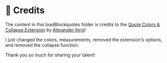 # 💌 Credits
The content in this loadBlockquotes folder is credits to the [Quote Colors & Collapse Extension](https://addons.thunderbird.net/en-US/thunderbird/addon/quotecolors/) by [Alexander Ihrig](https://addons.thunderbird.net/en-Us/thunderbird/user/AlexanderIhrig/)!

I just changed the colors, measurements, removed the extension's options, and removed the collapse function.

Thank you so much for sharing your talent! 